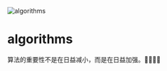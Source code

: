 ![algorithms](https://github.com/hi-mamba/algorithms/workflows/maven.yml/badge.svg)


# algorithms


算法的重要性不是在日益减小，而是在日益加强。👨‍💻‍🤖🤣
